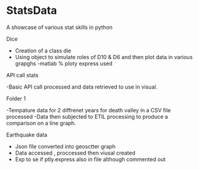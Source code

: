 # StatsData
A showcase of various stat skills in python

Dice
- Creation of a class die
- Using object to simulate roles of D10 & D6 and then plot data in various grapghs
-matlab % ploty express used

API call stats

-Basic API call processed and data retrieved to use in visual.

Folder 1 

-Tempature data for 2 diffrenet years for death valley in a CSV file processed 
-Data then subjected to ETIL processing to produce a comparison on a line graph.

Earthquake data 

- Json file converted into geosctter graph
- Data accessed , proccessed then viusal created
- Exp to se if ptly.express also in file although commented out
